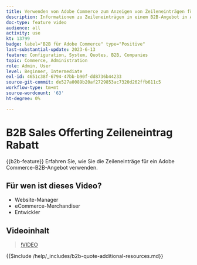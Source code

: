 ```yaml
---
title: Verwenden von Adobe Commerce zum Anzeigen von Zeileneinträgen für ein Zitat
description: Informationen zu Zeileneinträgen in einem B2B-Angebot in Adobe Commerce
doc-type: feature video
audience: all
activity: use
kt: 13799
badge: label="B2B für Adobe Commerce" type="Positive"
last-substantial-update: 2023-6-13
feature: Configuration, System, Quotes, B2B, Companies
topic: Commerce, Administration
role: Admin, User
level: Beginner, Intermediate
exl-id: 4651c38f-6794-47bb-b90f-dd8736b44233
source-git-commit: de527a0089b20af2729853ac7320d262ffb611c5
workflow-type: tm+mt
source-wordcount: '63'
ht-degree: 0%

---
```


# B2B Sales Offerting Zeileneintrag Rabatt

{{b2b-feature}}
Erfahren Sie, wie Sie die Zeileneinträge für ein Adobe Commerce-B2B-Angebot verwenden.

## Für wen ist dieses Video?

- Website-Manager
- eCommerce-Merchandiser
- Entwickler

## Videoinhalt

>[!VIDEO](https://video.tv.adobe.com/v/3420417?learn=on)

{{$include /help/_includes/b2b-quote-additional-resources.md}}
